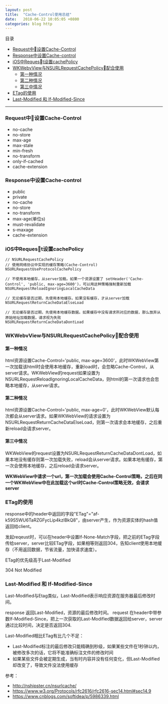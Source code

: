 ```yaml
---
layout: post
title:  "Cache-Control使用总结"
date:   2018-06-22 10:05:05 +0800
categories: blog http
---
```

目录
<!-- TOC -->

- [Request中设置Cache-Control](#request%E4%B8%AD%08%E8%AE%BE%E7%BD%AEcache-control)
- [Response中设置Cache-control](#response%E4%B8%AD%E8%AE%BE%E7%BD%AEcache-control)
- [iOS中Request设置cachePolicy](#ios%E4%B8%ADreques%08t%E8%AE%BE%E7%BD%AEcachepolicy)
- [WKWebvView与NSURLRequestCachePolicy配合使用](#wkwebvview%E4%B8%8Ensurlrequestcachepolicy%08%E9%85%8D%E5%90%88%E4%BD%BF%E7%94%A8)
    - [第一种情况](#%E7%AC%AC%E4%B8%80%E7%A7%8D%E6%83%85%E5%86%B5)
    - [第二种情况](#%E7%AC%AC%E4%BA%8C%E7%A7%8D%E6%83%85%E5%86%B5)
    - [第三中情况](#%E7%AC%AC%E4%B8%89%E4%B8%AD%E6%83%85%E5%86%B5)
- [ETag的使用](#etag%E7%9A%84%E4%BD%BF%E7%94%A8)
- [Last-Modified 和 If-Modified-Since](#last-modified-%E5%92%8C-if-modified-since)

<!-- /TOC -->
***

### Request中设置Cache-Control
- no-cache
- no-store
- max-age
- max-stale
- min-fresh
- no-transform
- only-if-cached
- cache-extension

### Response中设置Cache-control
- public
- private
- no-cache
- no-store
- no-transform
- max-age(单位s)
- must-revalidate
- s-maxage
- cache-extension

### iOS中Request设置cachePolicy

    // NSURLRequestCachePolicy
    // 使用网络协议中实现的缓存策略(Cache-Control)
    NSURLRequestUseProtocolCachePolicy

    // 不使用本地缓存，从server加载。如果一个资源设置了 setHeader('Cache-Control', 'public, max-age=3600')，可以用这种策略强制重新加载
    NSURLRequestReloadIgnoringLocalCacheData

    // 无论缓存是否过期，先使用本地缓存。如果没有缓存，才从server加载
    NSURLRequestReturnCacheDataElseLoad

    // 无论缓存是否过期，先使用本地缓存数据。如果缓存中没有请求所对应的数据，那么放弃从原始地址加载数据，请求视为失败
    NSURLRequestReturnCacheDataDontLoad


### WKWebvView与NSURLRequestCachePolicy配合使用   
#### 第一种情况   
html资源设置Cache-Control='public, max-age=3600'，此时WKWebView第一次加载该html时会使用本地缓存，重新load时，会忽略Cache-Control，从server请求。WKWebView的request如果设置为NSURLRequestReloadIgnoringLocalCacheData，则html的第一次请求也会忽略本地缓存，从server请求。
#### 第二种情况
html资源设置Cache-Control='public, max-age=0'，此时WKWebView默认每次都会从server请求。如果WKWebView的请求设置为NSURLRequestReturnCacheDataElseLoad，则第一次请求会本地缓存，之后重新reload会请求server。
#### 第三中情况
WKWebView的request设置为NSURLRequestReturnCacheDataDontLoad，如果本地没有缓存则第一次加载失败，reload会从server请求。如果本地有缓存，第一次会使用本地缓存，之后reload会请求server。

**WKWebView中请求一个url，第一次加载会使用Cache-Control策略，之后在同一个WKWebView中在此加载这个url时Cache-Control策略无效，会请求server**

### ETag的使用
response中的header中返回的字段"ETag"="af-k59S5WU6TaRZGFycLip4kzlBkQ8"，由server产生，作为资源实体的hash值 返回给client。

发起reqeust时，可以在header中设置If-None-Match字段，把之前的ETag字段传给server，server比较ETag字段，如果相等则返回304，告知client使用本地缓存（不用返回数据，节省流量，加快请求速度）。

ETag的优先级高于Last-Modified

304 Not Modified

### Last-Modified 和 If-Modified-Since

Last-Modified与Etag类似，Last-Modified表示响应资源在服务器最后修改时间。

response 返回Last-Modified，资源的最后修改时间。
request 在header中带参数If-Modified-Since，把上一次获取的Last-Modified数据返回给server，server
通过比较时间，决定是否返回304.

Last-Modified相比ETag有比几个不足：
- Last-Modified标注的最后修改只能精确到秒级，如果某些文件在1秒钟以内，被修改多次的话，它将不能准确标注文件的修改时间
- 如果某些文件会被定期生成，当有时内容并没有任何变化，但Last-Modified却改变了，导致文件没法使用缓存



参考：     
- <http://nshipster.cn/nsurlcache/>
- <https://www.w3.org/Protocols/rfc2616/rfc2616-sec14.html#sec14.9>
- <https://www.cnblogs.com/softidea/p/5986339.html>